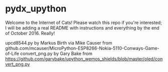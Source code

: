 # pydx_upython
Welcome to the Internet of Cats! Please watch this repo if you're interested; I will be adding a real README with instructions and everything by the end of October 2016. Really!

upcd8544.py by Markus Birth via Mike Causer from github.com/mcauser/MicroPython-ESP8266-Nokia-5110-Conways-Game-of-Life
convert_png.py by Gary Bake from https://github.com/garybake/upython_wemos_shields/blob/master/oled/convert_png.py

